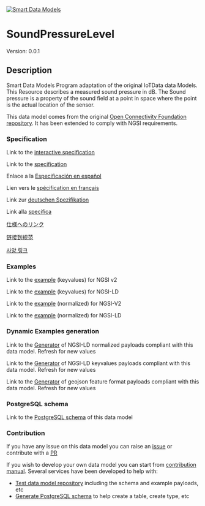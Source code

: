 [![Smart Data Models](https://smartdatamodels.org/wp-content/uploads/2022/01/SmartDataModels_logo.png "Logo")](https://smartdatamodels.org)
# SoundPressureLevel
Version: 0.0.1

## Description 

Smart Data Models Program adaptation of the original IoTData data Models. This Resource describes a measured sound pressure in dB.  The Sound pressure is a property of the sound field at a point in space where the point is the actual location of the sensor.

This data model comes from the original [Open Connectivity Foundation repository](https://github.com/openconnectivityfoundation/IoTDataModels). It has been extended to comply with NGSI requirements.
### Specification

Link to the [interactive specification](https://swagger.lab.fiware.org/?url=https://smart-data-models.github.io/dataModel.OCF/SoundPressureLevel/swagger.yaml)

Link to the [specification](https://github.com/smart-data-models/dataModel.OCF/blob/master/SoundPressureLevel/doc/spec.md)

Enlace a la [Especificación en español](https://github.com/smart-data-models/dataModel.OCF/blob/master/SoundPressureLevel/doc/spec_ES.md)

Lien vers le [spécification en français](https://github.com/smart-data-models/dataModel.OCF/blob/master/SoundPressureLevel/doc/spec_FR.md)

Link zur [deutschen Spezifikation](https://github.com/smart-data-models/dataModel.OCF/blob/master/SoundPressureLevel/doc/spec_DE.md)

Link alla [specifica](https://github.com/smart-data-models/dataModel.OCF/blob/master/SoundPressureLevel/doc/spec_IT.md)

[仕様へのリンク](https://github.com/smart-data-models/dataModel.OCF/blob/master/SoundPressureLevel/doc/spec_JA.md)

[链接到规范](https://github.com/smart-data-models/dataModel.OCF/blob/master/SoundPressureLevel/doc/spec_ZH.md)

[사양 링크](https://github.com/smart-data-models/dataModel.OCF/blob/master/SoundPressureLevel/doc/spec_KO.md)
### Examples

Link to the [example](https://smart-data-models.github.io/dataModel.OCF/SoundPressureLevel/examples/example.json) (keyvalues) for NGSI v2

Link to the [example](https://smart-data-models.github.io/dataModel.OCF/SoundPressureLevel/examples/example.jsonld) (keyvalues) for NGSI-LD

Link to the [example](https://smart-data-models.github.io/dataModel.OCF/SoundPressureLevel/examples/example-normalized.json) (normalized) for NGSI-V2

Link to the [example](https://smart-data-models.github.io/dataModel.OCF/SoundPressureLevel/examples/example-normalized.jsonld) (normalized) for NGSI-LD
### Dynamic Examples generation

Link to the [Generator](https://smartdatamodels.org/extra/ngsi-ld_generator.php?schemaUrl=https://raw.githubusercontent.com/smart-data-models/dataModel.OCF/master/SoundPressureLevel/schema.json&email=info@smartdatamodels.org) of NGSI-LD normalized payloads compliant with this data model. Refresh for new values

Link to the [Generator](https://smartdatamodels.org/extra/ngsi-ld_generator_keyvalues.php?schemaUrl=https://raw.githubusercontent.com/smart-data-models/dataModel.OCF/master/SoundPressureLevel/schema.json&email=info@smartdatamodels.org) of NGSI-LD keyvalues payloads compliant with this data model. Refresh for new values

Link to the [Generator](https://smartdatamodels.org/extra/geojson_features_generator.php?schemaUrl=https://raw.githubusercontent.com/smart-data-models/dataModel.OCF/master/SoundPressureLevel/schema.json&email=info@smartdatamodels.org) of geojson feature format payloads compliant with this data model. Refresh for new values
### PostgreSQL schema

Link to the [PostgreSQL schema](https://github.com/smart-data-models/dataModel.OCF/blob/master/SoundPressureLevel/schema.sql) of this data model
### Contribution

 If you have any issue on this data model you can raise an [issue](https://github.com/smart-data-models/dataModel.OCF/issues)  or contribute with a [PR](https://github.com/smart-data-models/dataModel.OCF/pulls)

 If you wish to develop your own data model you can start from [contribution manual](https://bit.ly/contribution_manual). Several services have been developed to help with: 
 - [Test data model repository](https://smartdatamodels.org/index.php/data-models-contribution-api/) including the schema and example payloads, etc
 - [Generate PostgreSQL schema](https://smartdatamodels.org/index.php/sql-service/) to help create a table, create type, etc